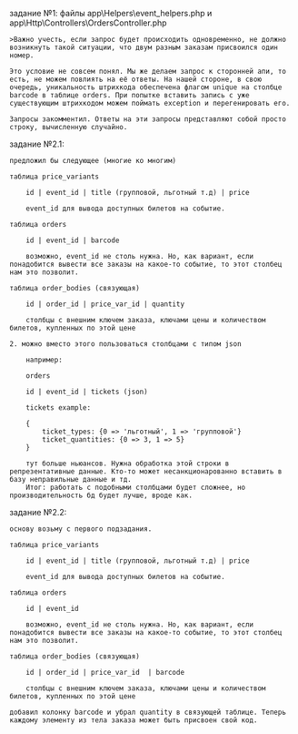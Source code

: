задание №1: файлы app\Helpers\event_helpers.php и app\Http\Controllers\OrdersController.php

    >Важно учесть, если запрос будет происходить одновременно, не должно возникнуть такой ситуации, что двум разным заказам присвоился один номер.

    Это условие не совсем понял. Мы же делаем запрос к сторонней апи, то есть, не можем повлиять на её ответы. На нашей стороне, в свою очередь, уникальность штрихкода обеспечена флагом unique на столбце barcode в таблице orders. При попытке вставить запись с уже существующим штрихкодом можем поймать exception и перегенировать его.

    Запросы закомментил. Ответы на эти запросы представляют собой просто строку, вычисленную случайно.

задание №2.1: 

    предложил бы следующее (многие ко многим)
    
    таблица price_variants

        id | event_id | title (групповой, льготный т.д) | price

        event_id для вывода доступных билетов на событие.

    таблица orders

        id | event_id | barcode

        возможно, event_id не столь нужна. Но, как вариант, если понадобится вывести все заказы на какое-то событие, то этот столбец нам это позволит.

    таблица order_bodies (связующая)

        id | order_id | price_var_id | quantity

        столбцы с внешним ключем заказа, ключами цены и количеством билетов, купленных по этой цене

    2. можно вместо этого пользоваться столбцами с типом json

        например:
            
        orders

        id | event_id | tickets (json)

        tickets example: 

        {
            ticket_types: {0 => 'льготный', 1 => 'групповой'}
            ticket_quantities: {0 => 3, 1 => 5} 
        }

        тут больше ньюансов. Нужна обработка этой строки в репрезентативные данные. Кто-то может несанкционарованно вставить в базу неправильные данные и тд.
        Итог: работать с подобными столбцами будет сложнее, но производительность бд будет лучше, вроде как.

задание №2.2:

    основу возьму с первого подзадания.

    таблица price_variants

        id | event_id | title (групповой, льготный т.д) | price

        event_id для вывода доступных билетов на событие.

    таблица orders

        id | event_id

        возможно, event_id не столь нужна. Но, как вариант, если понадобится вывести все заказы на какое-то событие, то этот столбец нам это позволит.

    таблица order_bodies (связующая)

        id | order_id | price_var_id  | barcode 

        столбцы с внешним ключем заказа, ключами цены и количеством билетов, купленных по этой цене

    добавил колонку barcode и убрал quantity в связующей таблице. Теперь каждому элементу из тела заказа может быть присвоен свой код.



        